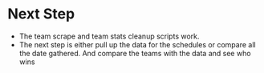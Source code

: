 # Next Step
- The team scrape and team stats cleanup scripts work.
- The next step is either pull up the data for the schedules or compare all the date gathered. And compare the teams with the data and see who wins